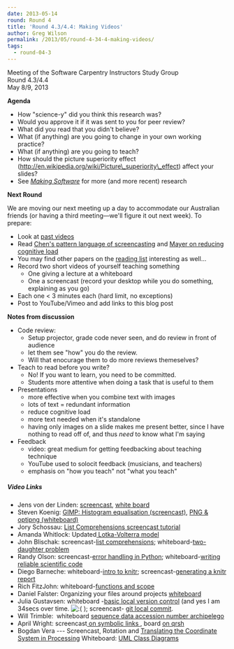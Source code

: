 ```yaml
---
date: 2013-05-14
round: Round 4
title: 'Round 4.3/4.4: Making Videos'
author: Greg Wilson
permalink: /2013/05/round-4-34-4-making-videos/
tags:
  - round-04-3
---
```

Meeting of the Software Carpentry Instructors Study Group  
Round 4.3/4.4  
May 8/9, 2013

**Agenda**

*   How "science-y" did you think this research was?
*   Would you approve it if it was sent to you for peer review?
*   What did you read that you didn't believe?
*   What (if anything) are you going to change in your own working practice?
*   What (if anything) are you going to teach?
*   How should the picture superiority effect (http://en.wikipedia.org/wiki/Picture\_superiority\_effect) affect your slides?
*   See [<cite>Making Software</cite>][1] for more (and more recent) research

**Next Round**

We are moving our next meeting up a day to accommodate our Australian friends (or having a third meeting—we'll figure it out next week). To prepare:

*   Look at [past videos][2]
*   Read [Chen's pattern language of screencasting][3] and [Mayer on reducing cognitive load][4]
*   You may find other papers on the [reading list][5] interesting as well...
*   Record two short videos of yourself teaching something 
    *   One giving a lecture at a whiteboard
    *   One a screencast (record your desktop while you do something, explaining as you go)
*   Each one < 3 minutes each (hard limit, no exceptions)
*   Post to YouTube/Vimeo and add links to this blog post

**Notes from discussion**

*   Code review: 
    *   Setup projector, grade code never seen, and do review in front of audience
    *   let them see "how" you do the review.
    *   Will that enocurage them to do more reviews themeselves?
*   Teach to read before you write? 
    *   No! If you want to learn, you need to be committed.
    *   Students more attentive when doing a task that is useful to them
*   Presentations 
    *   more effective when you combine text with images
    *   lots of text = redundant information
    *   reduce cognitive load
    *   more text needed when it's standalone
    *   having only images on a slide makes me present better, since I have nothing to read off of, and thus *need* to know what I'm saying
*   Feedback 
    *   video: great medium for getting feedbacking about teaching technique
    *   YouTube used to solocit feedback (musicians, and teachers)
    *   emphasis on "how you teach" not "what you teach"

##### Video Links

*   Jens von der Linden: [screencast][6], [white board][7]
*   Steven Koenig: [GIMP: Histogram equalisation (screencast)][8], [PNG & optipng (whiteboard)][9]
*   Jory Schossau: [List Comprehensions screencast tutorial][10]
*   Amanda Whitlock: Updated[ Lotka-Volterra model][11]
*   John Blischak: screencast-[list comprehensions][12]; whiteboard-[two-daughter problem][13]
*   Randy Olson: screencast-[error handling in Python][14]; whiteboard-[writing reliable scientific code][15]
*   Diego Barneche: whiteboard-[intro to knitr][16]; screencast-[generating a knitr report][17]
*   Rich FitzJohn: whiteboard-[functions and scope][18]
*   Daniel Falster: Organizing your files around projects <a href="http://www.youtube.com/watch?v=D9nlEGpcxHY" target="_blank">whiteboard </a>
*   Julia Gustavsen: whiteboard -[basic local version control][19] (and yes I am 34secs over time. <img src="http://localhost:8080/wp-includes/images/smilies/icon_sad.gif" alt=":(" class="wp-smiley" /> ); screencast- [git local commit][20].
*   Will Trimble:  whiteboard [sequence data accession number archipelego][21]
*   April Wright: screencast[ on symbolic links ][22], board [on qrsh][23]
*   Bogdan Vera --- Screencast, Rotation and [Translating the Coordinate System in Processing][24] Whiteboard: [UML Class Diagrams][25]

 [1]: http://www.amazon.com/Making-Software-Really-Works-Believe/dp/0596808321/
 [2]: http://teaching.software-carpentry.org/category/video/
 [3]: http://files.software-carpentry.org/training-course/2012/08/chen-pattern-language-screencasting-2009.pdf
 [4]: http://files.software-carpentry.org/training-course/2012/08/mayer-reduce-cognitive-load.pdf
 [5]: http://teaching.software-carpentry.org/about/
 [6]: http://youtu.be/LIYGVdHs7l4
 [7]: https://www.youtube.com/watch?v=N9IgeEsE7AQ "white board"
 [8]: https://vimeo.com/67011947 "GIMP: Histogram equalisation"
 [9]: https://vimeo.com/66673534 "PNG & optipng"
 [10]: http://youtu.be/4sLv8GMsn6I
 [11]: http://www.youtube.com/watch?v=Mdhd0I4mOtc
 [12]: https://www.youtube.com/watch?v=efqVmEnWwAM
 [13]: https://www.youtube.com/watch?v=IIa8W3_1bK0
 [14]: http://www.youtube.com/watch?v=so53eyy2SCo
 [15]: http://www.youtube.com/watch?v=rFbmeSjamgc
 [16]: http://www.youtube.com/watch?v=ELFOh1aAr1Y&feature=youtu.be
 [17]: http://youtu.be/NQmicHFoIpw
 [18]: http://www.youtube.com/watch?v=BkCTURv6weY
 [19]: http://youtu.be/hnD5hWPrJ5o
 [20]: http://www.youtube.com/watch?v=zwnK-XX86bI
 [21]: http://youtu.be/eiR-T_KbcwM
 [22]: http://youtu.be/RUYj6AuFk6U
 [23]: http://www.youtube.com/watch?v=Tu8mcubGvO8
 [24]: https://www.youtube.com/watch?v=P2rDX9eSPyU
 [25]: http://www.youtube.com/watch?v=I2e73PVANnw
